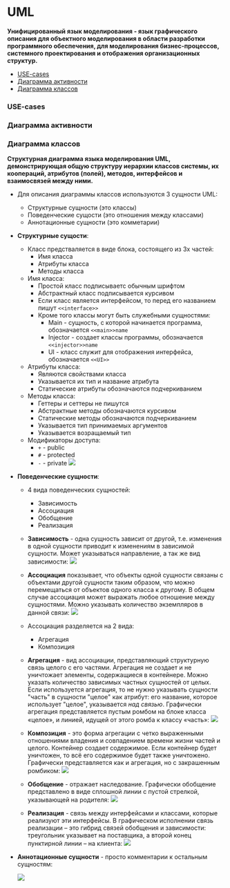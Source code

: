 # UML
**Унифицированный язык моделирования - язык графического описания для объектного моделирования в области разработки программного обеспечения, для моделирования бизнес-процессов, системного проектирования и отображения организационных структур.**
+ [USE-cases](#usecases)
+ [Диаграмма активности](#activity)
+ [Диаграмма классов](#class)

### <a name="usecases"></a> USE-cases


### <a name="activity"></a> Диаграмма активности


### <a name="class"></a> Диаграмма классов
**Структурная диаграмма языка моделирования UML, демонстрирующая общую структуру иерархии классов системы, их коопераций, атрибутов (полей), методов, интерфейсов и взаимосвязей между ними.**
+ Для описания диаграммы классов используются 3 сущности UML:
    + Структурные сущности (это классы)
    + Поведенческие сущости (это отношения между классами)
    + Аннотационные сущности (это комметарии)

+ **Структурные сущости**:
    + Класс предстваляется в виде блока, состоящего из 3х частей:
        + Имя класса
        + Атрибуты класса
        + Методы класса
    + Имя класса:
        + Простой класс подписываетс обычным шрифтом
        + Абстрактный класс подписывается курсивом
        + Если класс является интерфейсом, то перед его названием пишут `<<interface>>`
        + Кроме того классы могут быть служебными сущностями:
            + Main - сущность, с которой начинается программа, обозначается `<<main>>name`
            + Injector - создает классы программы, обозначается `<<injector>>name`
            + UI - класс служит для отображения интерфейса, обозначается `<<UI>>`
    + Атрибуты класса:
        + Являются свойствами класса
        + Указывается их тип и название атрибута
        + Статические атрибуты обозначаются подчеркиванием
    + Методы класса:
        + Геттеры и сеттеры не пишутся
        + Абстрактные методы обозначаются курсивом
        + Статические методы обозначаются подчеркиванием
        + Указывается тип принимаемых аргументов
        + Указывается возращаемый тип
    + Модификаторы доступа:
        + `+` - public
        + `#` - protected
        + `-` - private
    ![](./source/base_class.png)

+ **Поведенческие сущности**:
    + 4 вида поведенческих сущностей:
        + Зависимость
        + Ассоциация
        + Обобщение
        + Реализация
    + **Зависимость** - одна сущность зависит от другой, т.е. изменения в одной сущности приводит к изменениям в зависимой сущности. Может указываться направление, а так же вид зависимости:
    ![](./source/dependency.png)

    + **Ассоциация** показывает, что объекты одной сущности связаны с объектами другой сущности таким образом, что можно перемещаться от объектов одного класса к другому. В общем случае ассоциация может выражать любое отношение между сущностями. Можно указывать количество экземпляров в данной связи:
        ![](./source/assotiation.png)

    + Ассоциация разделяется на 2 вида:
        + Агрегация
        + Композиция
    + **Агрегация** - вид ассоциации, представляющий структурную связь целого с его частями. Агрегация не создает и не уничтожает элементы, содержащиеся в контейнере. Можно указать количество зависимых частных сущностей от целых. Если используется агрегация, то не нужно указывать сущности "часть" в сущности "целое" как атрибут: его название, которое использует "целое", указывается *над связью*. Графически агрегация представляется пустым ромбом на блоке класса «целое», и линией, идущей от этого ромба к классу «часть»:
        ![](./source/agregation.png)

    + **Композиция** - это форма агрегации с четко выраженными отношениями владения и совпадением времени жизни частей и целого. Контейнер создает содержимое. Если контейнер будет уничтожен, то всё его содержимое будет также уничтожено. Графически представляется как и агрегация, но с закрашенным ромбиком:
        ![](./source/composition.png)

    + **Обобщение** - отражает наследование. Графически обобщение представлено в виде сплошной линии с пустой стрелкой, указывающей на родителя:
        ![](./source/inharitance.png)

    + **Реализация** - связь между интерфейсами и классами, которые реализуют эти интерфейсы. В графическом исполнении связь реализации – это гибрид связей обобщения и зависимости: треугольник указывает на поставщика, а второй конец пунктирной линии – на клиента:
        ![](./source/implementation.png)
+ **Аннотационные сущности** - просто комментарии к остальным сущностям:
    
    ![](./source/annotation.png)